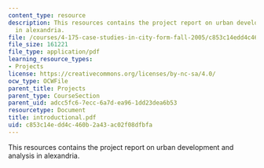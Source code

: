 ```yaml
---
content_type: resource
description: This resources contains the project report on urban development and analysis
  in alexandria.
file: /courses/4-175-case-studies-in-city-form-fall-2005/c853c14edd4c460b2a43ac02f08dfbfa_introductional.pdf
file_size: 161221
file_type: application/pdf
learning_resource_types:
- Projects
license: https://creativecommons.org/licenses/by-nc-sa/4.0/
ocw_type: OCWFile
parent_title: Projects
parent_type: CourseSection
parent_uid: adcc5fc6-7ecc-6a7d-ea96-1dd23dea6b53
resourcetype: Document
title: introductional.pdf
uid: c853c14e-dd4c-460b-2a43-ac02f08dfbfa
---
```

This resources contains the project report on urban development and analysis in alexandria.